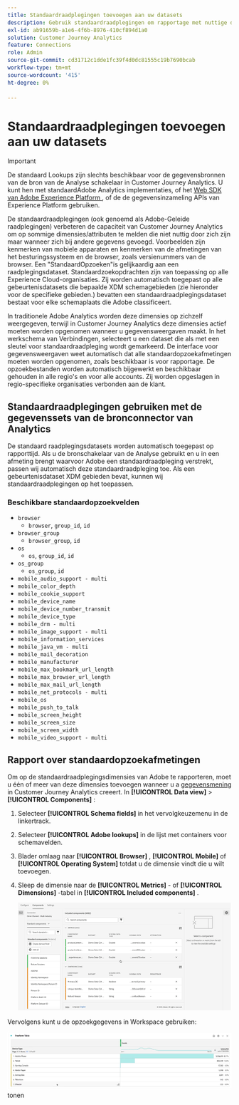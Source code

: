 ```yaml
---
title: Standaardraadplegingen toevoegen aan uw datasets
description: Gebruik standaardraadplegingen om rapportage met nuttige dimensies te vergroten in Customer Journey Analytics.
exl-id: ab91659b-a1e6-4f6b-8976-410cf894d1a0
solution: Customer Journey Analytics
feature: Connections
role: Admin
source-git-commit: cd31712c1dde1fc39f4d0dc81555c19b7690bcab
workflow-type: tm+mt
source-wordcount: '415'
ht-degree: 0%

---
```


# Standaardraadplegingen toevoegen aan uw datasets

>[!IMPORTANT]
>
>De standaard Lookups zijn slechts beschikbaar voor de gegevensbronnen van de bron van de Analyse schakelaar in Customer Journey Analytics. U kunt hen met standaardAdobe Analytics implementaties, of het [ Web SDK van Adobe Experience Platform ](https://experienceleague.adobe.com/docs/experience-platform/edge/home.html), of de de gegevensinzameling APIs van Experience Platform gebruiken.
>

De standaardraadplegingen (ook genoemd als Adobe-Geleide raadplegingen) verbeteren de capaciteit van Customer Journey Analytics om op sommige dimensies/attributen te melden die niet nuttig door zich zijn maar wanneer zich bij andere gegevens gevoegd. Voorbeelden zijn kenmerken van mobiele apparaten en kenmerken van de afmetingen van het besturingssysteem en de browser, zoals versienummers van de browser. Een &quot;StandaardOpzoeken&quot;is gelijkaardig aan een raadplegingsdataset. Standaardzoekopdrachten zijn van toepassing op alle Experience Cloud-organisaties. Zij worden automatisch toegepast op alle gebeurtenisdatasets die bepaalde XDM schemagebieden (zie hieronder voor de specifieke gebieden.) bevatten een standaardraadplegingsdataset bestaat voor elke schemaplaats die Adobe classificeert.

In traditionele Adobe Analytics worden deze dimensies op zichzelf weergegeven, terwijl in Customer Journey Analytics deze dimensies actief moeten worden opgenomen wanneer u gegevensweergaven maakt. In het werkschema van Verbindingen, selecteert u een dataset die als met een sleutel voor standaardraadpleging wordt gemarkeerd. De interface voor gegevensweergaven weet automatisch dat alle standaardopzoekafmetingen moeten worden opgenomen, zoals beschikbaar is voor rapportage. De opzoekbestanden worden automatisch bijgewerkt en beschikbaar gehouden in alle regio&#39;s en voor alle accounts. Zij worden opgeslagen in regio-specifieke organisaties verbonden aan de klant.

## Standaardraadplegingen gebruiken met de gegevenssets van de bronconnector van Analytics

De standaard raadplegingsdatasets worden automatisch toegepast op rapporttijd. Als u de bronschakelaar van de Analyse gebruikt en u in een afmeting brengt waarvoor Adobe een standaardraadpleging verstrekt, passen wij automatisch deze standaardraadpleging toe. Als een gebeurtenisdataset XDM gebieden bevat, kunnen wij standaardraadplegingen op het toepassen.

<!--
### Specific IDs that need to be populated

The following IDs need to be populated in the specific XDM mixins for this functionality to work:

* Environment Details Mixin – device/typeID value populated - Must match Device Atlas IDs and will populate device data.
* Adobe Analytics ExperienceEvent Template Mixin or Adobe Analytics ExperienceEvent Full Extension Mixin with analytics/environment/browserIDStr and analytics/environment/operatingSystemIDStr. Both must match the Adobe IDs and  populate browser and OS data, respectively.

You need these mixins with the three IDs populated (device/typeID, environment/browserIDStr, and environment/operatingSystemIDStr). The lookup dimensions will then be pulled automatically by Customer Journey Analytics and will be available in the Data View.

The catch here is that they can only populate those IDs today if they have a direct relationship with Device Atlas. They are Device Atlas IDs, and they provide an API to allow a customer to look them up. This is a significant hurdle, and we may just want to take the reference to this capability out of the product documentation until we have a productized way to expose the Device Atlas ID lookup functionality.
-->

### Beschikbare standaardopzoekvelden

* `browser`
   * `browser`, `group_id`, `id`
* `browser_group`
   * `browser_group`, `id`
* `os`
   * `os`, `group_id`, `id`
* `os_group`
   * `os_group`, `id`
* `mobile_audio_support - multi`
* `mobile_color_depth`
* `mobile_cookie_support`
* `mobile_device_name`
* `mobile_device_number_transmit`
* `mobile_device_type`
* `mobile_drm - multi`
* `mobile_image_support - multi`
* `mobile_information_services`
* `mobile_java_vm - multi`
* `mobile_mail_decoration`
* `mobile_manufacturer`
* `mobile_max_bookmark_url_length`
* `mobile_max_browser_url_length`
* `mobile_max_mail_url_length`
* `mobile_net_protocols - multi`
* `mobile_os`
* `mobile_push_to_talk`
* `mobile_screen_height`
* `mobile_screen_size`
* `mobile_screen_width`
* `mobile_video_support - multi`

## Rapport over standaardopzoekafmetingen

Om op de standaardraadplegingsdimensies van Adobe te rapporteren, moet u één of meer van deze dimensies toevoegen wanneer u a [ gegevensmening ](/help/data-views/data-views.md) in Customer Journey Analytics creeert. In **[!UICONTROL Data view]** > **[!UICONTROL Components]** :

1. Selecteer **[!UICONTROL Schema fields]** in het vervolgkeuzemenu in de linkertrack.
1. Selecteer **[!UICONTROL Adobe lookups]** in de lijst met containers voor schemavelden.
1. Blader omlaag naar **[!UICONTROL Browser]** , **[!UICONTROL Mobile]** of **[!UICONTROL Operating System]** totdat u de dimensie vindt die u wilt toevoegen.
1. Sleep de dimensie naar de **[!UICONTROL Metrics]** - of **[!UICONTROL Dimensions]** -tabel in **[!UICONTROL Included components]** .

   ![ creeer een gegevensmening die de Add lijst van Componenten tonen ](assets/add-standard-lookup-dimension.gif)

Vervolgens kunt u de opzoekgegevens in Workspace gebruiken:

![ Vrije Lijst die de gegevens ](assets/gl-reporting.png) tonen
